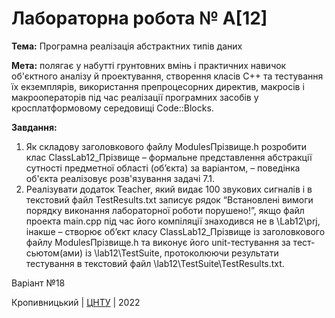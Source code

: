 # Лабораторна робота № А[12]

<b>Тема:</b> 
Програмна реалізація абстрактних типів даних

<b>Мета:</b> полягає у набутті грунтовних вмінь і практичних навичок об'єктного аналізу й проектування, створення класів C++ та тестування їх екземплярів, використання препроцесорних директив, макросів і макрооператорів під час реалізації програмних засобів у кросплатформовому середовищі Code::Blocks.

<b>Завдання:</b> 
1. Як складову заголовкового файлу ModulesПрізвище.h розробити клас ClassLab12_Прізвище – формальне представлення
абстракції сутності предметної області (об’єкта) за варіантом, – поведінка об'єкта реалізовує розв'язування задачі 7.1.
2. Реалізувати додаток Teacher, який видає 100 звукових сигналів і в текстовий файл TestResults.txt записує рядок “Встановлені вимоги порядку виконання лабораторної роботи порушено!”, якщо файл проекта main.срр під час його компіляції знаходився не в \Lab12\prj, інакше – створює об’єкт класу ClassLab12_Прізвище із заголовкового файлу ModulesПрізвище.h та виконує його unit-тестування за тест-сьютом(ами) із \lab12\TestSuite\, протоколюючи результати тестування в текстовий файл \lab12\TestSuite\TestResults.txt.

Варіант №18


Кропивницький | <a href="http://www.kntu.kr.ua/">ЦНТУ</a> | 2022
